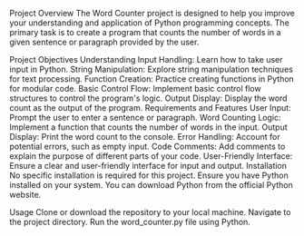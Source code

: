 Project Overview
The Word Counter project is designed to help you improve your understanding and application of Python programming concepts. The primary task is to create a program that counts the number of words in a given sentence or paragraph provided by the user.

Project Objectives
Understanding Input Handling: Learn how to take user input in Python.
String Manipulation: Explore string manipulation techniques for text processing.
Function Creation: Practice creating functions in Python for modular code.
Basic Control Flow: Implement basic control flow structures to control the program's logic.
Output Display: Display the word count as the output of the program.
Requirements and Features
User Input: Prompt the user to enter a sentence or paragraph.
Word Counting Logic: Implement a function that counts the number of words in the input.
Output Display: Print the word count to the console.
Error Handling: Account for potential errors, such as empty input.
Code Comments: Add comments to explain the purpose of different parts of your code.
User-Friendly Interface: Ensure a clear and user-friendly interface for input and output.
Installation
No specific installation is required for this project. Ensure you have Python installed on your system. You can download Python from the official Python website.

Usage
Clone or download the repository to your local machine.
Navigate to the project directory.
Run the word_counter.py file using Python.
